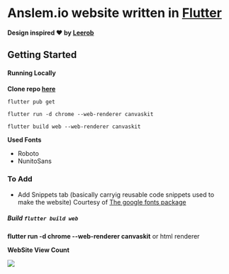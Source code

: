 # Anslem.io website written in [Flutter](https://flutter.dev)

__Design inspired ♥ by [Leerob](https://github.com/leerob)__

## Getting Started

#### Running Locally

__Clone repo [here](https://github.com/)__

```
flutter pub get

flutter run -d chrome --web-renderer canvaskit

flutter build web --web-renderer canvaskit
```

__Used Fonts__

- Roboto
- NunitoSans

### To Add

- Add Snippets tab (basically carryig reusable code snippets used to  make the website)
Courtesy of [The google fonts package](https://pub.dev/packages/google_fonts)
<!-- Creative Portfolio https://github.com/iRaul/creative-portfolios -->
<!-- Loading gif https://youtu.be/gxdOJv_RiHg -->
<!-- Firebase hosting https://youtu.be/xJo7Mqse960 -->
##### Build `flutter build web`

__flutter run -d chrome --web-renderer canvaskit__ or html renderer

__WebSite View Count__

<a href="https://hits.seeyoufarm.com"><img src="https://hits.seeyoufarm.com/api/count/incr/badge.svg?url=https%3A%2F%2Fanslem27.github.io&count_bg=%23BB1313&title_bg=%23000000&icon=flutter.svg&icon_color=%235785DD&title=Viewer+Count&edge_flat=false"/></a>
